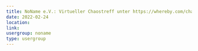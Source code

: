 ```yaml
---
title: NoName e.V.: Virtueller Chaostreff unter https://whereby.com/chaos-hd?roundedCornersOff
date: 2022-02-24
location: 
link: 
usergroup: noname
type: usergroup
---
```

